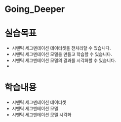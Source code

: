 # Going_Deeper


# 실습목표

- 시맨틱 세그멘테이션 데이터셋을 전처리할 수 있습니다.
- 시맨틱 세그멘테이션 모델을 만들고 학습할 수 있습니다.
- 시맨틱 세그멘테이션 모델의 결과를 시각화할 수 있습니다.
- 
# 학습내용

- 시맨틱 세그멘테이션 데이터셋
- 시맨틱 세그멘테이션 모델
- 시맨틱 세그멘테이션 모델 시각화
